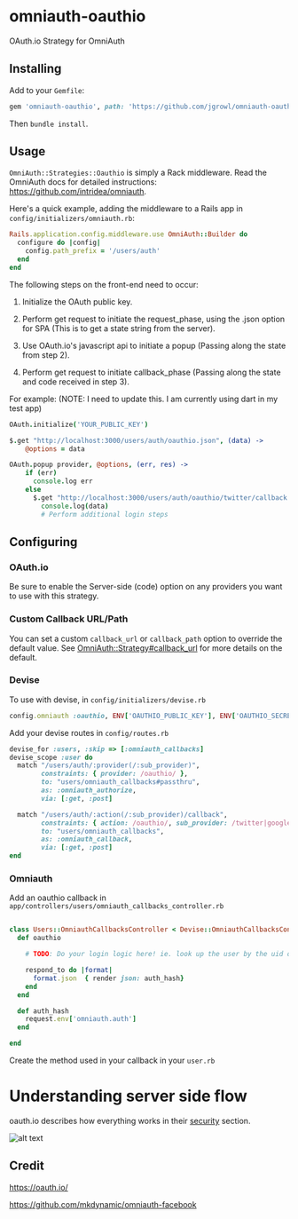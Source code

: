 omniauth-oauthio
=================

OAuth.io Strategy for OmniAuth

## Installing

Add to your `Gemfile`:

```ruby
gem 'omniauth-oauthio', path: 'https://github.com/jgrowl/omniauth-oauthio.git'
```

Then `bundle install`.

## Usage

`OmniAuth::Strategies::Oauthio` is simply a Rack middleware. Read the OmniAuth docs for detailed instructions: https://github.com/intridea/omniauth.

Here's a quick example, adding the middleware to a Rails app in `config/initializers/omniauth.rb`:

```ruby
Rails.application.config.middleware.use OmniAuth::Builder do
  configure do |config|
    config.path_prefix = '/users/auth'
  end
end
```

The following steps on the front-end need to occur:

1. Initialize the OAuth public key.

2. Perform get request to initiate the request_phase, using the .json option for SPA (This is to get a state string from the server).

3. Use OAuth.io's javascript api to initiate a popup (Passing along the state from step 2).

4. Perform get request to initiate callback_phase (Passing along the state and code received in step 3).

For example:  (NOTE: I need to update this. I am currently using dart in my test app)

```coffeescript
OAuth.initialize('YOUR_PUBLIC_KEY')

$.get "http://localhost:3000/users/auth/oauthio.json", (data) ->
    @options = data

OAuth.popup provider, @options, (err, res) ->
    if (err)
      console.log err
    else
      $.get "http://localhost:3000/users/auth/oauthio/twitter/callback.json?state=@options.state&code=@options.code", (data) ->
        console.log(data)
        # Perform additional login steps
```

## Configuring

### OAuth.io

Be sure to enable the Server-side (code) option on any providers you want to use with this strategy.

### Custom Callback URL/Path

You can set a custom `callback_url` or `callback_path` option to override the default value. See [OmniAuth::Strategy#callback_url](https://github.com/intridea/omniauth/blob/master/lib/omniauth/strategy.rb#L411) for more details on the default.

### Devise
To use with devise, in `config/initializers/devise.rb`

```ruby
config.omniauth :oauthio, ENV['OAUTHIO_PUBLIC_KEY'], ENV['OAUTHIO_SECRET_KEY']
```

Add your devise routes in `config/routes.rb`

```ruby
devise_for :users, :skip => [:omniauth_callbacks]
devise_scope :user do
  match "/users/auth/:provider(/:sub_provider)",
        constraints: { provider: /oauthio/ },
        to: "users/omniauth_callbacks#passthru",
        as: :omniauth_authorize,
        via: [:get, :post]

  match "/users/auth/:action(/:sub_provider)/callback",
        constraints: { action: /oauthio/, sub_provider: /twitter|google/ },
        to: "users/omniauth_callbacks",
        as: :omniauth_callback,
        via: [:get, :post]
end
```

### Omniauth

Add an oauthio callback in `app/controllers/users/omniauth_callbacks_controller.rb`

```ruby

class Users::OmniauthCallbacksController < Devise::OmniauthCallbacksController
  def oauthio

    # TODO: Do your login logic here! ie. look up the user by the uid or create one if it does not already exist!

    respond_to do |format|
      format.json  { render json: auth_hash}
    end
  end

  def auth_hash
    request.env['omniauth.auth']
  end

end
```

Create the method used in your callback in your `user.rb`

# Understanding server side flow

oauth.io describes how everything works in their [security](https://oauth.io/docs/security) section.

![alt text](https://oauth.io/img/server-side-flow.png "Server side flow")


## Credit

https://oauth.io/

https://github.com/mkdynamic/omniauth-facebook

